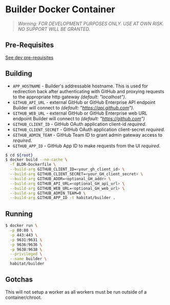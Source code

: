 # Builder Docker Container

> *Warning: FOR DEVELOPMENT PURPOSES ONLY. USE AT OWN RISK. NO SUPPORT WILL BE GRANTED.*

## Pre-Requisites

[See dev pre-requisites](./BUILDER_DEV.md#pre-requisites)

## Building

* `APP_HOSTNAME` - Builder's addressable hostname. This is used for redirection back after authenticating with GitHub and proxying requests to the appropriate http gateway _(default: "localhost")_.
* `GITHUB_API_URL` - external GitHub or GitHub Enterprise API endpoint Builder will connect to _(default: "https://api.github.com")_.
* `GITHUB_WEB_URL` - external GitHub or GitHub Enterprise web URL endpoint Builder will connect to _(default: "https://github.com")_
* `GITHUB_CLIENT_ID` - GitHub OAuth application client-id *required*.
* `GITHUB_CLIENT_SECRET` - GitHub OAuth application client-secret *required*.
* `GITHUB_ADMIN_TEAM` - GitHub Team ID to grant admin gateway access to *required*.
* `GITHUB_APP_ID` - GitHub App ID to make requests from the UI *required*.

```bash
$ cd ${root}
$ docker build --no-cache \
  -f BLDR-Dockerfile \
  --build-arg GITHUB_CLIENT_ID=<your_gh_client_id> \
  --build-arg GITHUB_CLIENT_SECRET=<your_GH_client_secret> \
  --build-arg GITHUB_ADDR=<optional_GH_addr> \
  --build-arg GITHUB_API_URL=<optional_GH_api_url> \
  --build-arg GITHUB_WEB_URL=<optional_GH_web_url> \
  --build-arg GITHUB_ADMIN_TEAM=0 \
  --build-arg GITHUB_APP_ID -t habitat/builder .
```

## Running

```bash
$ docker run \
  -p 80:80 \
  -p 443:443 \
  -p 9631:9631 \
  -p 9636:9636 \
  -p 9638:9638 \
  --privileged \
  --name builder \
  habitat/builder
```
## Gotchas
This will not setup a worker as all workers must be run outside of a container/chroot.
